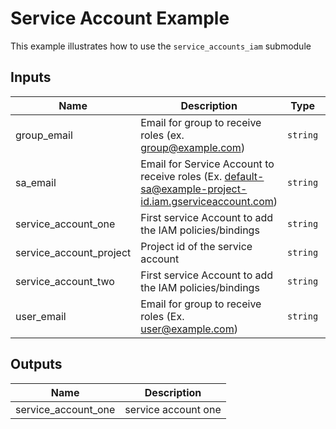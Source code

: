# Service Account Example

This example illustrates how to use the `service_accounts_iam` submodule

<!-- BEGINNING OF PRE-COMMIT-TERRAFORM DOCS HOOK -->
## Inputs

| Name | Description | Type | Default | Required |
|------|-------------|------|---------|:--------:|
| group\_email | Email for group to receive roles (ex. group@example.com) | `string` | `"goose_net_admins@goosecorp.org"` | no |
| sa\_email | Email for Service Account to receive roles (Ex. default-sa@example-project-id.iam.gserviceaccount.com) | `string` | `"sa-tf-test-receiver-01@ci-iam-0c5f.iam.gserviceaccount.com"` | no |
| service\_account\_one | First service Account to add the IAM policies/bindings | `string` | `"sa-tf-test-01@ci-iam-0c5f.iam.gserviceaccount.com"` | no |
| service\_account\_project | Project id of the service account | `string` | `"ci-iam-0c5f"` | no |
| service\_account\_two | First service Account to add the IAM policies/bindings | `string` | `"sa-tf-test-02@ci-iam-0c5f.iam.gserviceaccount.com"` | no |
| user\_email | Email for group to receive roles (Ex. user@example.com) | `string` | `"awmalik@google.com"` | no |

## Outputs

| Name | Description |
|------|-------------|
| service\_account\_one | service account one |

<!-- END OF PRE-COMMIT-TERRAFORM DOCS HOOK -->

